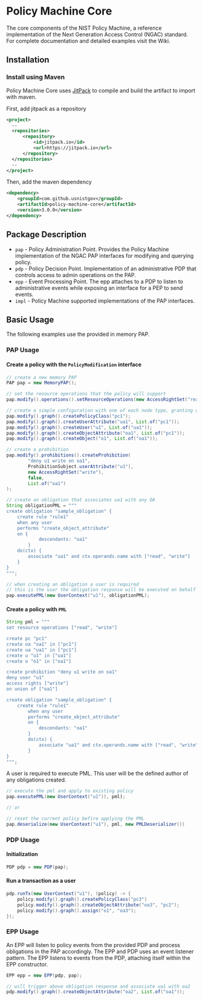 # Policy Machine Core

The core components of the NIST Policy Machine, a reference implementation of the Next Generation Access Control (NGAC) standard. 
For complete documentation and detailed examples visit the Wiki.

## Installation

### Install using Maven
Policy Machine Core uses [JitPack](https://jitpack.io/) to compile and build the artifact to import with maven.

First, add jitpack as a repository
```xml
<project>
  --
  <repositories>
      <repository>
          <id>jitpack.io</id>
          <url>https://jitpack.io</url>
      </repository>
  </repositories>
  --
</project>
```

Then, add the maven dependency
```xml
<dependency>
    <groupId>com.github.usnistgov</groupId>
    <artifactId>policy-machine-core</artifactId>
    <version>3.0.0</version>
</dependency>
```
## Package Description

- `pap` - Policy Administration Point. Provides the Policy Machine implementation of the NGAC PAP interfaces for modifying and querying policy.
- `pdp` - Policy Decision Point. Implementation of an administrative PDP that controls access to admin operations on the PAP.
- `epp` - Event Processing Point. The epp attaches to a PDP to listen to administrative events while exposing an interface for a PEP to send events.
- `impl` - Policy Machine supported implementations of the PAP interfaces.

## Basic Usage
The following examples use the provided in memory PAP.

### PAP Usage

#### Create a policy with the `PolicyModification` interface
```java
// create a new memory PAP
PAP pap = new MemoryPAP();

// set the resource operations that the policy will support
pap.modify().operations().setResourceOperations(new AccessRightSet("read", "write"));

// create a simple configuration with one of each node type, granting u1 read access to o1.
pap.modify().graph().createPolicyClass("pc1");
pap.modify().graph().createUserAttribute("ua1", List.of("pc1"));
pap.modify().graph().createUser("u1", List.of("ua1"));
pap.modify().graph().createObjectAttribute("oa1", List.of("pc1"));
pap.modify().graph().createObject("o1", List.of("oa1"));

// create a prohibition
pap.modify().prohibitions().createProhibition(
        "deny u1 write on oa1", 
        ProhibitionSubject.userAttribute("u1"), 
        new AccessRightSet("write"), 
        false,
        List.of("oa1")
);

// create an obligation that associates ua1 with any OA
String obligationPML = """
create obligation "sample_obligation" {
	create rule "rule1"
	when any user
	performs "create_object_attribute"
	on {
        	descendants: "oa1"
    	}
	do(ctx) {
		associate "ua1" and ctx.operands.name with ["read", "write"]
	}
}
""";

// when creating an obligation a user is required
// this is the user the obligation response will be executed on behalf of
pap.executePML(new UserContext("u1"), obligationPML);
```

#### Create a policy with `PML`
```java
String pml = """
set resource operations ["read", "write"]

create pc "pc1"
create oa "oa1" in ["pc1"]
create ua "ua1" in ["pc1"]
create u "u1" in ["ua1"]
create o "o1" in ["oa1"]

create prohibition "deny u1 write on oa1" 
deny user "u1" 
access rights ["write"] 
on union of ["oa1"]

create obligation "sample_obligation" {
	create rule "rule1"
    	when any user
    	performs "create_object_attribute"
    	on {
        	descendants: "oa1"
    	}
    	do(ctx) {
        	associate "ua1" and ctx.operands.name with ["read", "write"]
    	}
}
""";
```

A user is required to execute PML. This user will be the defined author of any obligations created.
```java
// execute the pml and apply to existing policy
pap.executePML(new UserContext("u1")), pml);

// or

// reset the current policy befire applying the PML
pap.deserialize(new UserContext("u1"), pml, new PMLDeserializer())
```

### PDP Usage
#### Initialization
```java
PDP pdp = new PDP(pap);
```
#### Run a transaction as a user
```java
pdp.runTx(new UserContext("u1"), (policy) -> {
    policy.modify().graph().createPolicyClass("pc3")
    policy.modify().graph().createObjectAttribute("oa3", "pc2");
    policy.modify().graph().assign("o1", "oa3");
});
```

### EPP Usage
An EPP will listen to policy events from the provided PDP and process obligations in the PAP accordingly. The EPP and PDP uses an event listener pattern. The EPP listens to events from the PDP, attaching itself within the EPP constructor.
```java
EPP epp = new EPP(pdp, pap);

// will trigger above obligation response and associate ua1 with oa2
pdp.modify().graph().createObjectAttribute("oa2", List.of("oa1"));
```

